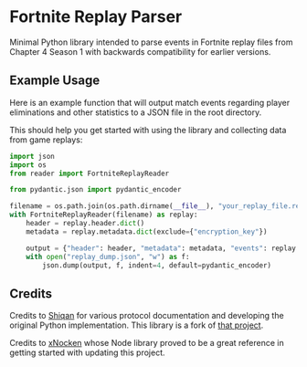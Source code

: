 # Fortnite Replay Parser

Minimal Python library intended to parse events in Fortnite replay files from Chapter 4 Season 1 with backwards compatibility for earlier versions.

## Example Usage

Here is an example function that will output match events regarding player eliminations and other statistics to a JSON file in the root directory.

This should help you get started with using the library and collecting data from game replays:
```python
import json
import os
from reader import FortniteReplayReader

from pydantic.json import pydantic_encoder

filename = os.path.join(os.path.dirname(__file__), "your_replay_file.replay")
with FortniteReplayReader(filename) as replay:
    header = replay.header.dict()
    metadata = replay.metadata.dict(exclude={"encryption_key"})

    output = {"header": header, "metadata": metadata, "events": replay.events}
    with open("replay_dump.json", "w") as f:
        json.dump(output, f, indent=4, default=pydantic_encoder)
```

## Credits

Credits to [Shiqan](https://github.com/Shiqan) for various protocol documentation and developing the original Python implementation. This library is a fork of [that project](https://github.com/Shiqan/fortnite-replay-reader).

Credits to [xNocken](https://github.com/xNocken) whose Node library proved to be a great reference in getting started with updating this project.
